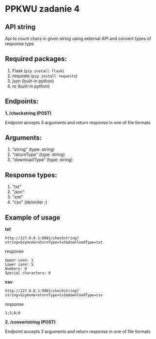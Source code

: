 # PPKWU zadanie 4
## API string

Api to count chars in given string using external API and convert types of response type.

## Required packages:
1. Flask (```pip install flask```)
2. requests (``` pip install requests ```)
3. json (built-in python)
4. re (built-in python)

## Endpoints:

**1. /checkstring (POST)**
	
Endpoint accepts 3 arguments and return response in one of file formats 

## Arguments: 
1. "string" (type: string)
2. "returnType" (type: string)
3. "downloadType" (type: string)

## Response types:
1. "txt"
2. "json"
3. "xml"
4. "csv" (delimiter ;)

## Example of usage
**txt**

	http://127.0.0.1:8001/checkstring?string=Szymon&returnType=txt&downloadType=txt

response 
```
Upper case: 1
Lower case: 5
Numbers: 0
Special characters: 0
```

**csv**

	http://127.0.0.1:5001/checkstring?string=Szymon&returnType=txt&downloadType=csv

response 
```
1;5;0;0
```



**2. /convertstring (POST)**
	
Endpoint accepts 2 arguments and return response in one of file formats 
